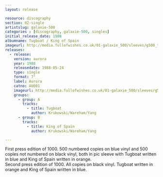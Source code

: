 ```yaml
---
layout: release

resource: discography
section: 02-single
artistslug: galaxie-500
categories : [discography, galaxie-500, singles]
initial_release_date: 1988
albumname: Tugboat / King of Spain
imageurl: http://media.fullofwishes.co.uk/01-galaxie_500/sleeves/g500_tugboat_a001.jpg
releases:
  - release:
    version: aurora
    year: 1988
    releasedate: 1988-05-24
    type: single
    format: 7"
    label: Aurora
    catno: AU001
    imageurl: http://media.fullofwishes.co.uk/01-galaxie_500/sleeves/g500_tugboat_a001.jpg
    groups:
      - group: A
        tracks:
          - title: Tugboat
            author: Krukowski/Wareham/Yang
      - group: B
        tracks:
          - title: King of Spain
            author: Krukowski/Wareham/Yang

---
```

First press edition of 1000. 500 numbered copies on blue vinyl and 500 copies not numbered on black vinyl, both in pic sleeve with Tugboat written in blue and King of Spain written in orange.   
Second press edition of 1000. All copies on black vinyl. Tugboat written in orange and King of Spain written in blue.